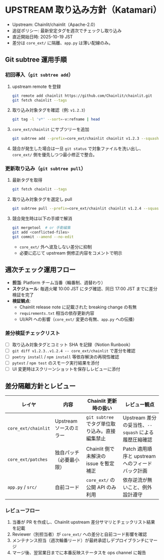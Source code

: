 # UPSTREAM 取り込み方針（Katamari）
- Upstream: Chainlit/chainlit（Apache-2.0）
- 追従ポリシー: 最新安定タグを週次でチェックし取り込み
- 直近開始日時: 2025-10-19 JST
- 差分は `core_ext/` に隔離、`app.py` は薄い配線のみ。

## Git subtree 運用手順

### 初回導入（`git subtree add`）
1. upstream remote を登録
   ```bash
   git remote add chainlit https://github.com/Chainlit/chainlit.git
   git fetch chainlit --tags
   ```
2. 取り込み対象タグを確認（例: `v1.2.3`）
   ```bash
   git tag -l 'v*' --sort=-v:refname | head
   ```
3. `core_ext/chainlit` にサブツリーを追加
   ```bash
   git subtree add --prefix=core_ext/chainlit chainlit v1.2.3 --squash
   ```
4. 競合が発生した場合は一旦 `git status` で対象ファイルを洗い出し、`core_ext/` 側を優先しつつ最小修正で整合。

### 更新取り込み（`git subtree pull`）
1. 最新タグを取得
   ```bash
   git fetch chainlit --tags
   ```
2. 取り込み対象タグを選定し pull
   ```bash
   git subtree pull --prefix=core_ext/chainlit chainlit v1.2.4 --squash
   ```
3. 競合発生時は以下の手順で解消
   ```bash
   git mergetool  # or 手動編集
   git add <conflicted-files>
   git commit --amend --no-edit
   ```
   - `core_ext/` 外へ波及しない差分に抑制
   - 必要に応じて upstream 側修正内容をコメントで明示

## 週次チェック運用フロー

- **担当**: Platform チーム当番（輪番制、週替わり）
- **スケジュール**: 毎週火曜 10:00 JST にタグ確認、同日 17:00 JST までに差分検証を完了
- **検証観点**:
  - Chainlit release note に記載された breaking change の有無
  - `requirements.txt` 相当の依存更新内容
  - UI/API への影響（`core_ext/` 変更の有無、`app.py` への伝播）

### 差分検証チェックリスト
- [ ] 取り込み対象タグとコミット SHA を記録（Notion Runbook）
- [ ] `git diff v1.2.3..v1.2.4 -- core_ext/chainlit` で差分を確認
- [ ] `poetry install` / `npm install` 等依存解決の再現性確認
- [ ] `pytest` / `npm test` のスモーク実行結果を添付
- [ ] UI 変更時はスクリーンショットを保存しレビューに添付

## 差分隔離方針とレビュー

| レイヤ | 内容 | Chainlit 更新時の扱い | レビュー観点 |
| --- | --- | --- | --- |
| `core_ext/chainlit` | Upstream ソースのミラー | `git subtree` でタグ単位取り込み。直接編集禁止 | Upstream 差分の妥当性、`--squash` による履歴圧縮確認 |
| `core_ext/patches` | 独自パッチ（必要最小限） | Chainlit 側で未解決の issue を暫定補正 | Patch 適用順序と upstream へのフィードバック計画 |
| `app.py` / `src/` | 自前コード | `core_ext/` の公開 API のみ利用 | 依存逆流が無いこと、例外設計遵守 |

### レビューフロー
1. 当番が PR を作成し、Chainlit upstream 差分サマリとチェックリスト結果を記載
2. Reviewer（別担当者）が `core_ext/` への差分と自前コード影響を確認
3. メンテナンス担当（週次輪番リード）が最終承認しデプロイブランチにマージ
4. マージ後、翌営業日までに本番反映ステータスを ops channel に報告
